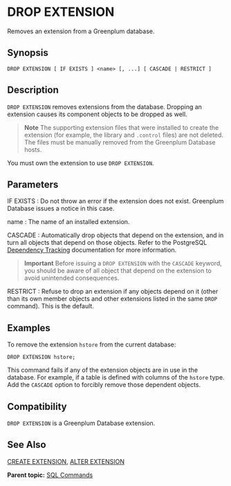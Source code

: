 # DROP EXTENSION 

Removes an extension from a Greenplum database.

## Synopsis 

``` {#sql_command_synopsis}
DROP EXTENSION [ IF EXISTS ] <name> [, ...] [ CASCADE | RESTRICT ]
```

## Description 

`DROP EXTENSION` removes extensions from the database. Dropping an extension causes its component objects to be dropped as well.

> **Note** The supporting extension files that were installed to create the extension \(for example, the library and `.control` files\) are not deleted. The files must be manually removed from the Greenplum Database hosts.

You must own the extension to use `DROP EXTENSION`.

## Parameters 

IF EXISTS
:   Do not throw an error if the extension does not exist. Greenplum Database issues a notice in this case.

name
:   The name of an installed extension.

CASCADE
:   Automatically drop objects that depend on the extension, and in turn all objects that depend on those objects. Refer to the PostgreSQL [Dependency Tracking](https://www.postgresql.org/docs/12/ddl-depend.html) documentation for more information.
> **Important** Before issuing a `DROP EXTENSION` with the `CASCADE` keyword, you should be aware of all object that depend on the extension to avoid unintended consequences.

RESTRICT
:   Refuse to drop an extension if any objects depend on it \(other than its own member objects and other extensions listed in the same `DROP` command\). This is the default.

## Examples

To remove the extension `hstore` from the current database:

```
DROP EXTENSION hstore;
```

This command fails if any of the extension objects are in use in the database. For example, if a table is defined with columns of the `hstore` type. Add the `CASCADE` option to forcibly remove those dependent objects.

## Compatibility 

`DROP EXTENSION` is a Greenplum Database extension.

## See Also 

[CREATE EXTENSION](CREATE_EXTENSION.html), [ALTER EXTENSION](ALTER_EXTENSION.html)

**Parent topic:** [SQL Commands](../sql_commands/sql_ref.html)

